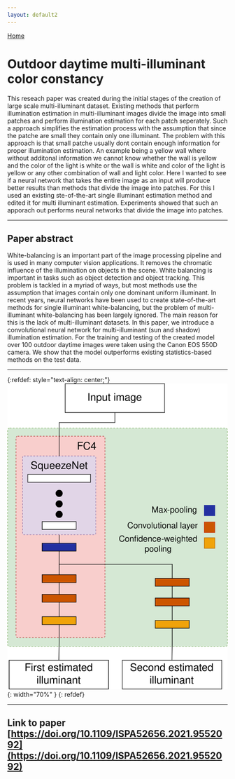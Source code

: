 ```yaml
---
layout: default2
---
```

[Home](./)


# Outdoor daytime multi-illuminant color constancy



This reseach paper was created during the initial stages of the creation of large scale multi-illuminant dataset.
Existing methods that perform illumination estimation in multi-illuminant images divide the image into 
small patches and perform illumination estimation for each patch seperately.
Such a approach simplifies the estimation process with the assumption that since the patche are small they contain only one illuminant.
The problem with this approach is that small patche usually dont contain enough information for proper illumination estimation.
An example being a yellow wall where without additonal information we cannot know whether the wall is yellow and the color of the light is white or the wall is white and color of the light is yellow or any other combination of wall and light color.
Here I wanted to see if a neural network that takes the entire image as an input will produce better results than methods that divide the image into patches.
For this I used an existing ste-of-the-art single illuminant estimation method and edited it for multi illuminant estimation. Experiments showed that such an apporach out performs neural networks that divide the image into patches.

* * *


## Paper abstract
White-balancing is an important part of the image processing pipeline and is used in many computer vision applications. It removes the chromatic influence of the illumination on objects in the scene. White balancing is important in tasks such as object detection and object tracking. This problem is tackled in a myriad of ways, but most methods use the assumption that images contain only one dominant uniform illuminant. In recent years, neural networks have been used to create state-of-the-art methods for single illuminant white-balancing, but the problem of multi-illuminant white-balancing has been largely ignored. The main reason for this is the lack of multi-illuminant datasets. In this paper, we introduce a convolutional neural network for multi-illuminant (sun and shadow) illumination estimation. For the training and testing of the created model over 100 outdoor daytime images were taken using the Canon EOS 550D camera. We show that the model outperforms existing statistics-based methods on the test data.


* * *

{:refdef: style="text-align: center;"}
![image](./assets/imgs/ispa.png){: width="70%" }
{: refdef}

* * *



## Link to paper [https://doi.org/10.1109/ISPA52656.2021.9552092](https://doi.org/10.1109/ISPA52656.2021.9552092)

